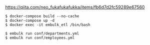 https://qiita.com/neo_fukafukafukka/items/fb6d7d2fc59289e67560

```
$ docker-compose build --no-cache
$ docker-compose up -d
$ docker exec -it embulk_etl /bin/bash

$ embulk run conf/departments.yml
$ embulk run conf/employees.yml
```
